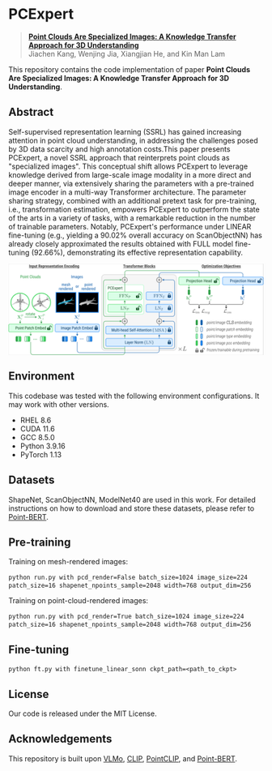 # PCExpert
> [**Point Clouds Are Specialized Images: A Knowledge Transfer Approach for 3D Understanding**](https://arxiv.org/abs/2307.15569) <br>
> Jiachen Kang, Wenjing Jia, Xiangjian He, and Kin Man Lam <br>


This repository contains the code implementation of paper **Point Clouds Are Specialized Images: A Knowledge Transfer Approach for 3D Understanding**.


## Abstract

Self-supervised representation learning (SSRL) has gained increasing attention in point cloud understanding, in addressing the challenges posed by 3D data scarcity and high annotation costs.This paper presents PCExpert, a novel SSRL approach that reinterprets point clouds as "specialized images". This conceptual shift allows PCExpert to leverage knowledge derived from large-scale image modality in a more direct and deeper manner, via extensively sharing the parameters with a pre-trained image encoder in a multi-way Transformer architecture. The parameter sharing strategy, combined with an additional pretext task for pre-training, i.e., transformation estimation, empowers PCExpert to outperform the state of the arts in a variety of tasks, with a remarkable reduction in the number of trainable parameters. Notably, PCExpert's performance under LINEAR fine-tuning (e.g., yielding a 90.02% overall accuracy on ScanObjectNN) has already closely approximated the results obtained with FULL model fine-tuning (92.66%), demonstrating its effective representation capability. 

<div  align="center">    
 <img src="f_architecture.png" width = "720"  align=center />
</div>


## Environment

This codebase was tested with the following environment configurations. It may work with other versions.
- RHEL 8.6
- CUDA 11.6
- GCC 8.5.0
- Python 3.9.16
- PyTorch 1.13



## Datasets

ShapeNet, ScanObjectNN, ModelNet40 are used in this work. For detailed instructions on how to download and store these datasets, please refer to [Point-BERT](https://github.com/lulutang0608/Point-BERT/blob/49e2c7407d351ce8fe65764bbddd5d9c0e0a4c52/DATASET.md).


## Pre-training

Training on mesh-rendered images:

```shell
python run.py with pcd_render=False batch_size=1024 image_size=224 patch_size=16 shapenet_npoints_sample=2048 width=768 output_dim=256 
```

Training on point-cloud-rendered images:

```shell
python run.py with pcd_render=True batch_size=1024 image_size=224 patch_size=16 shapenet_npoints_sample=2048 width=768 output_dim=256
```

## Fine-tuning

```shell
python ft.py with finetune_linear_sonn ckpt_path=<path_to_ckpt>
```



## License
Our code is released under the MIT License.

## Acknowledgements
This repository is built upon [VLMo](https://github.com/microsoft/unilm/tree/master/vlmo), [CLIP](https://github.com/openai/CLIP), 
[PointCLIP](https://github.com/ZrrSkywalker/PointCLIP), and [Point-BERT](https://github.com/lulutang0608/Point-BERT).
